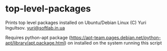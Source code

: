 # top-level-packages


Prints top level packages installed on Ubuntu/Debian Linux 
(C) Yuri Ingultsov. <yuri@softlab.in.ua>


Requires python-apt package (https://apt-team.pages.debian.net/python-apt/library/apt.package.html) on installed on the system running this script

